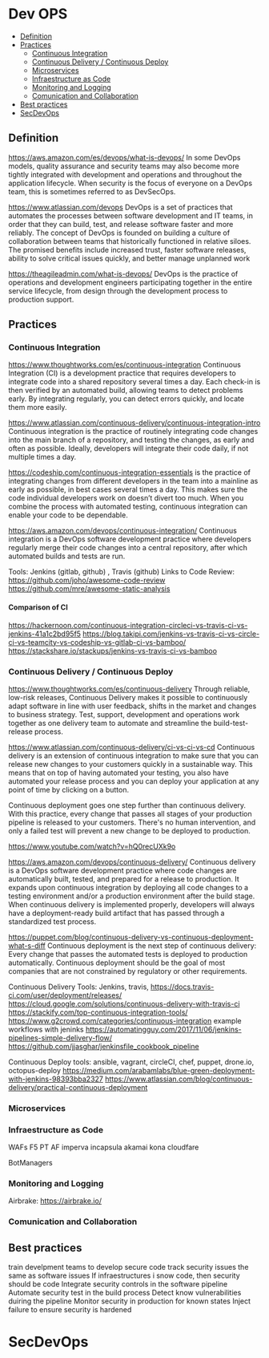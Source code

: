 
# Dev OPS

<!-- MarkdownTOC levels="1,2,3" autolink="true" -->

- [Definition](#definition)
- [Practices](#practices)
	- [Continuous Integration](#continuous-integration)
	- [Continuous Delivery / Continuous Deploy](#continuous-delivery--continuous-deploy)
	- [Microservices](#microservices)
	- [Infraestructure as Code](#infraestructure-as-code)
	- [Monitoring and Logging](#monitoring-and-logging)
	- [Comunication and Collaboration](#comunication-and-collaboration)
- [Best practices](#best-practices)
- [SecDevOps](#secdevops)

<!-- /MarkdownTOC -->


## Definition
https://aws.amazon.com/es/devops/what-is-devops/
In some DevOps models, quality assurance and security teams may also become more tightly integrated with development and operations and throughout the application lifecycle. When security is the focus of everyone on a DevOps team, this is sometimes referred to as DevSecOps.

https://www.atlassian.com/devops
DevOps is a set of practices that automates the processes between software development and IT teams, in order that they can build, test, and release software faster and more reliably. The concept of DevOps is founded on building a culture of collaboration between teams that historically functioned in relative siloes. The promised benefits include increased trust, faster software releases, ability to solve critical issues quickly, and better manage unplanned work

https://theagileadmin.com/what-is-devops/
DevOps is the practice of operations and development engineers participating together in the entire service lifecycle, from design through the development process to production support. 


## Practices

### Continuous Integration
https://www.thoughtworks.com/es/continuous-integration
Continuous Integration (CI) is a development practice that requires developers to integrate code into a shared repository several times a day. Each check-in is then verified by an automated build, allowing teams to detect problems early.
By integrating regularly, you can detect errors quickly, and locate them more easily.

https://www.atlassian.com/continuous-delivery/continuous-integration-intro
Continuous integration is the practice of routinely integrating code changes into the main branch of a repository, and testing the changes, as early and often as possible. Ideally, developers will integrate their code daily, if not multiple times a day.

https://codeship.com/continuous-integration-essentials
is the practice of integrating changes from different developers in the team into a mainline as early as possible, in best cases several times a day. This makes sure the code individual developers work on doesn’t divert too much. When you combine the process with automated testing, continuous integration can enable your code to be dependable.

https://aws.amazon.com/devops/continuous-integration/
Continuous integration is a DevOps software development practice where developers regularly merge their code changes into a central repository, after which automated builds and tests are run.

Tools: Jenkins (gitlab, github) , Travis (github)
Links to Code Review:
https://github.com/joho/awesome-code-review
https://github.com/mre/awesome-static-analysis

#### Comparison of CI
https://hackernoon.com/continuous-integration-circleci-vs-travis-ci-vs-jenkins-41a1c2bd95f5
https://blog.takipi.com/jenkins-vs-travis-ci-vs-circle-ci-vs-teamcity-vs-codeship-vs-gitlab-ci-vs-bamboo/
https://stackshare.io/stackups/jenkins-vs-travis-ci-vs-bamboo


### Continuous Delivery / Continuous Deploy
https://www.thoughtworks.com/es/continuous-delivery
Through reliable, low-risk releases, Continuous Delivery makes it possible to continuously adapt software in line with user feedback, shifts in the market and changes to business strategy. Test, support, development and operations work together as one delivery team to automate and streamline the build-test-release process.

https://www.atlassian.com/continuous-delivery/ci-vs-ci-vs-cd
Continuous delivery is an extension of continuous integration to make sure that you can release new changes to your customers quickly in a sustainable way. This means that on top of having automated your testing, you also have automated your release process and you can deploy your application at any point of time by clicking on a button.

Continuous deployment goes one step further than continuous delivery. With this practice, every change that passes all stages of your production pipeline is released to your customers. There's no human intervention, and only a failed test will prevent a new change to be deployed to production.

https://www.youtube.com/watch?v=hQ0recUXk9o

https://aws.amazon.com/devops/continuous-delivery/
Continuous delivery is a DevOps software development practice where code changes are automatically built, tested, and prepared for a release to production. It expands upon continuous integration by deploying all code changes to a testing environment and/or a production environment after the build stage. When continuous delivery is implemented properly, developers will always have a deployment-ready build artifact that has passed through a standardized test process.

https://puppet.com/blog/continuous-delivery-vs-continuous-deployment-what-s-diff
Continuous deployment is the next step of continuous delivery: Every change that passes the automated tests is deployed to production automatically. Continuous deployment should be the goal of most companies that are not constrained by regulatory or other requirements. 


Continuous Delivery Tools: Jenkins, travis, 
https://docs.travis-ci.com/user/deployment/releases/
https://cloud.google.com/solutions/continuous-delivery-with-travis-ci
https://stackify.com/top-continuous-integration-tools/
https://www.g2crowd.com/categories/continuous-integration
example workflows with jeninks
https://automatingguy.com/2017/11/06/jenkins-pipelines-simple-delivery-flow/
https://github.com/jjasghar/jenkinsfile_cookbook_pipeline


Continuous Deploy tools: ansible, vagrant, circleCI, chef, puppet, drone.io, octopus-deploy
https://medium.com/arabamlabs/blue-green-deployment-with-jenkins-98393bba2327
https://www.atlassian.com/blog/continuous-delivery/practical-continuous-deployment

### Microservices
### Infraestructure as Code
WAFs
F5
PT AF
imperva incapsula
akamai kona
cloudfare

BotManagers


### Monitoring and Logging
Airbrake: https://airbrake.io/

### Comunication and Collaboration


## Best practices
train develpment teams to develop secure code
track security issues the same as software issues
If infraestructures i snow code, then security should be code
Integrate security controls in the software pipeline
Automate security test in the build process
Detect know vulnerabilities duiring the pipeline
Monitor security in production for known states
Inject failure to ensure security is hardened


# SecDevOps

